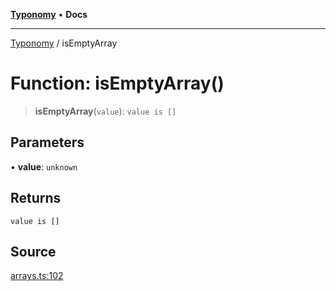 [**Typonomy**](../README.md) • **Docs**

***

[Typonomy](../globals.md) / isEmptyArray

# Function: isEmptyArray()

> **isEmptyArray**(`value`): `value is []`

## Parameters

• **value**: `unknown`

## Returns

`value is []`

## Source

[arrays.ts:102](https://github.com/softcraft-development/typonomy/blob/9e2d0980378fcdcaa426a5b6cdba20880ae25840/src/arrays.ts#L102)
